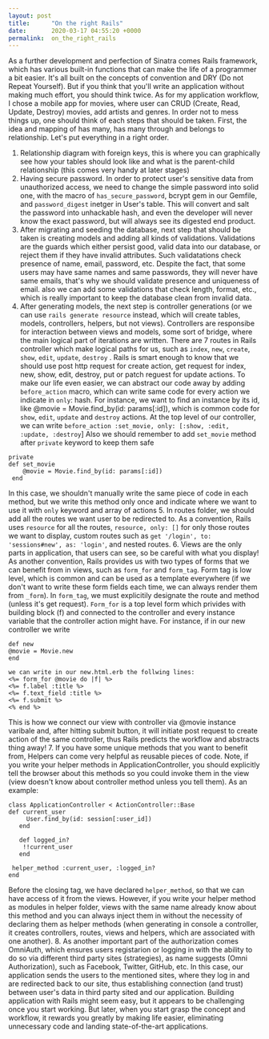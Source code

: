 ```yaml
---
layout: post
title:      "On the right Rails"
date:       2020-03-17 04:55:20 +0000
permalink:  on_the_right_rails
---
```



As a further development and perfection of Sinatra comes Rails framework, which has various built-in functions that can make the life of a programmer a bit easier. It's all built on the concepts of convention and DRY (Do not Repeat Yourself). But if you think  that you'll write an application without making much effort, you should think twice.
As for my application workflow, I chose a mobile app for movies, where user can CRUD (Create, Read, Update, Destroy) movies, add artists and genres. In order not to mess things up, one should think of each steps that should be taken. First, the idea and mapping of has many, has many through and belongs to relationship. 
Let's put everything in a right order.
1. Relationship diagram with foreign keys, this is where you can graphically see how your tables should look like and what is the parent-child relationship (this comes very handy at later stages)
2. Having secure password. In order to protect user's sensitive data from unauthorized access, we need to change the simple password into solid one, with the macro of `has_secure_password`, bcrypt gem in our Gemfile, and `password_digest` inetger in User's table. This will convert and salt the password into unhackable hash, and even the developer will never know the exact password, but will always see its digested end product.
3. After migrating and seeding the database, next step that should be taken is creating models and adding all kinds of validations. Validations are the guards which either persist good, valid data into our database, or reject them if they have invalid attributes. Such validatations check presence of name, email, password, etc. Despite the fact, that some users may have same names and same passwords, they will never have same emails, that's why we should validate presence and uniqueness of email. also we can add some validations that check length, format, etc., which is really important to keep the database clean from invalid data.
4. After generating models, the next step is controller generations (or we can use `rails generate resource` instead, which will create tables, models, controllers, helpers, but not views). Controllers are responsibe for interaction between views and models, some sort of bridge, where the main logical part of iterations are written. There are 7 routes in Rails controller which make logical paths for us, such as `index`, `new`, `create`, `show`, `edit`, `update`, `destroy` . Rails is smart enough to know that we should use post http request for create action, get request for index, new, show, edit, destroy, put or patch reguest for update actions. To  make our life even easier, we can abstract our code away by adding `before_action` macro, which can write same code for every action we indicate in `only`: hash. For instance, we want to find an instance by its id, like @movie = Movie.find_by(id: params[:id]), which is common code for `show`, `edit`, `update` and `destroy` actions. At the top level of our controller, we can write
`before_action :set_movie, only: [:show, :edit, :update, :destroy`]
Also we should remember to add `set_movie` method after `private` keyword to keep them safe

```
private
def set_movie
    @movie = Movie.find_by(id: params[:id])
 end
```
In this case, we shouldn't manually write the same piece of code in each method, but we write this method only once and indicate where we want to use it with `only` keyword and array of actions
5. In routes folder, we should add all the routes we want user to be redirected to. As a convention, Rails uses `resource` for all the routes, `resource, only: []` for only those routes we want to display, custom routes such as `get '/login', to: 'sessions#new', as: 'login'`, and nested routes.
6. Views are the only parts in application, that users can  see, so be careful with what you display! As another convention, Rails provides us with two types of forms that we can benefit from in views, such as `form_for` and `form_tag`. Form tag is low level, which is common and can be used as a template everywhere (if we don't want to write these form fields each time, we can always render them from `_form`). In `form_tag`, we must explicitily designate the route and method (unless it's get request). `Form_for` is a top level form which privides with building block (f) and connected to the controller and every instance variable that the controller action might have. For instance, if in our new controller we write 
```
def new
@movie = Movie.new
end
```
```
we can write in our new.html.erb the follwing lines:
<%= form_for @movie do |f| %>
<%= f.label :title %>
<%= f.text_field :title %>
<%= f.submit %>
<% end %>
```
This is how we connect our view with controller via @movie instance varibale and, after hitting submit button, it will initiate post request to create action of the same controller, thus Rails predicts the workflow and abstracts thing away!
7. If you have some unique methods that you want to benefit from, Helpers can come very helpful as reusable pieces of code. Note, if you write your helper methods in ApplicationController, you should explicitly tell the browser about this methods so you could invoke them in the view (view doesn't know about controller method unless you tell them). As an example:

```
class ApplicationController < ActionController::Base
def current_user
     User.find_by(id: session[:user_id])
   end

   def logged_in?
    !!current_user
   end

 helper_method :current_user, :logged_in?
end
```
Before the closing tag, we have declared `helper_method`, so that we can have access of it from the views.
However, if you write your helper method as modules in helper folder, views with the same name already know about this method and you can always inject them in without the necessity of declaring them as helper methods (when generating in console a controller, it creates controllers, routes, views and helpers, which are associated with one another).
8. As another important part of the authorization comes OmniAuth, which ensures users registarion or logging in with the ability to do so via different third party sites  (strategies), as name suggests (Omni Authorization), such as Facebook, Twitter, GitHub, etc. In this case, our application sends the users to the mentioned sites, where they log in and are redirected back to our site, thus establishing connection (and trust) between user's data in third party sited and our application.
Building application with Rails might seem easy, but it appears to be challenging once you start working. But later, when you start grasp the concept and workflow, it rewards you greatly by making life easier, eliminating unnecessary code and landing state-of-the-art applications.

